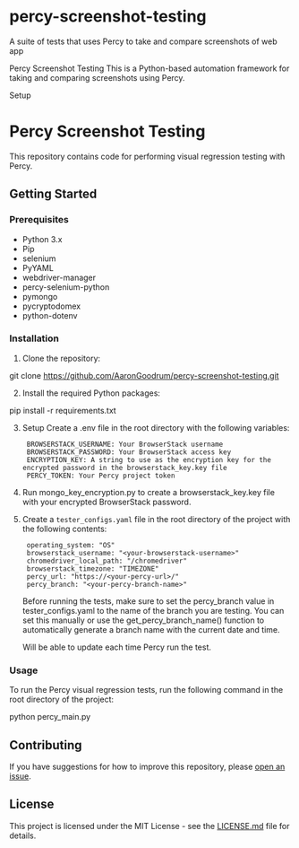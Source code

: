 # percy-screenshot-testing
A suite of tests that uses Percy to take and compare screenshots of web app

Percy Screenshot Testing
This is a Python-based automation framework for taking and comparing screenshots using Percy.

Setup
# Percy Screenshot Testing

This repository contains code for performing visual regression testing with Percy.

## Getting Started

### Prerequisites

- Python 3.x
- Pip
- selenium
- PyYAML
- webdriver-manager
- percy-selenium-python
- pymongo
- pycryptodomex
- python-dotenv

### Installation

1. Clone the repository:

git clone https://github.com/AaronGoodrum/percy-screenshot-testing.git


2. Install the required Python packages:

pip install -r requirements.txt

3. Setup
    Create a .env file in the root directory with the following variables:

        BROWSERSTACK_USERNAME: Your BrowserStack username
        BROWSERSTACK_PASSWORD: Your BrowserStack access key
        ENCRYPTION_KEY: A string to use as the encryption key for the encrypted password in the browserstack_key.key file
        PERCY_TOKEN: Your Percy project token


4. Run mongo_key_encryption.py to create a browserstack_key.key file with your encrypted BrowserStack password.


5. Create a `tester_configs.yaml` file in the root directory of the project with the following contents:

        operating_system: "OS"
        browserstack_username: "<your-browserstack-username>"
        chromedriver_local_path: "/chromedriver"
        browserstack_timezone: "TIMEZONE"
        percy_url: "https://<your-percy-url>/"
        percy_branch: "<your-percy-branch-name>"
        
    Before running the tests, make sure to set the percy_branch value in tester_configs.yaml to the name of the branch you are testing. You can set this manually or use the get_percy_branch_name() function to automatically generate a branch name with the current date and time.

    Will be able to update each time Percy run the test.


### Usage

To run the Percy visual regression tests, run the following command in the root directory of the project:

python percy_main.py


## Contributing

If you have suggestions for how to improve this repository, please [open an issue](https://github.com/AaronGoodrum/percy-screenshot-testing/issues/new).

## License

This project is licensed under the MIT License - see the [LICENSE.md](LICENSE.md) file for details.
